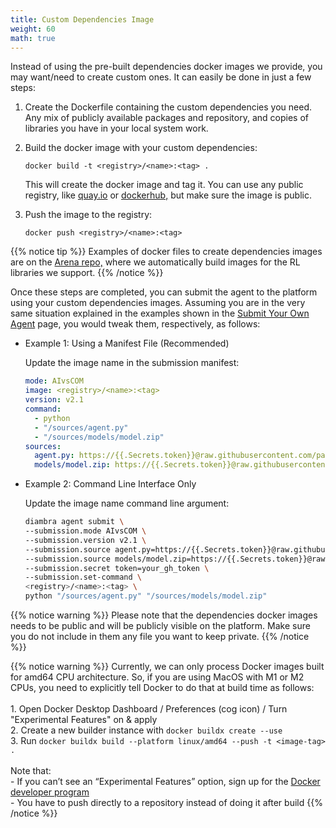 ```yaml
---
title: Custom Dependencies Image
weight: 60
math: true
---
```


Instead of using the pre-built dependencies docker images we provide, you may want/need to create custom ones. It can easily be done in just a few steps:

1. Create the Dockerfile containing the custom dependencies you need. Any mix of publicly available packages and repository, and copies of libraries you have in your local system work.

2. Build the docker image with your custom dependencies:

   ```shell
   docker build -t <registry>/<name>:<tag> .
   ```

   This will create the docker image and tag it. You can use any public registry, like <a href="https://quay.io" target="_blank">quay.io</a> or <a href="https://hub.docker.com/" target="_blank">dockerhub,</a> but make sure the image is public.

3. Push the image to the registry:

    ```shell
    docker push <registry>/<name>:<tag>
    ```

{{% notice tip %}}
Examples of docker files to create dependencies images are on the <a href="https://github.com/diambra/arena/tree/release-2.1/images" target='_blank'>Arena repo,</a> where we automatically build images for the RL libraries we support.
{{% /notice %}}

Once these steps are completed, you can submit the agent to the platform using your custom dependencies images. Assuming you are in the very same situation explained in the examples shown in the <a href="../submityourownagent/#example-1-using-a-manifest-file-recommended">Submit Your Own Agent</a> page, you would tweak them, respectively, as follows:

- Example 1: Using a Manifest File (Recommended)

  Update the image name in the submission manifest:
  ```yaml
  mode: AIvsCOM
  image: <registry>/<name>:<tag>
  version: v2.1
  command:
    - python
    - "/sources/agent.py"
    - "/sources/models/model.zip"
  sources:
    agent.py: https://{{.Secrets.token}}@raw.githubusercontent.com/path/to/trained-agent/your_agent.py
    models/model.zip: https://{{.Secrets.token}}@raw.githubusercontent.com/path/to/nn-weights/your_model.zip
  ```

- Example 2: Command Line Interface Only

  Update the image name command line argument:
  ```sh
  diambra agent submit \
  --submission.mode AIvsCOM \
  --submission.version v2.1 \
  --submission.source agent.py=https://{{.Secrets.token}}@raw.githubusercontent.com/path/to/trained-agent/your_agent.py \
  --submission.source models/model.zip=https://{{.Secrets.token}}@raw.githubusercontent.com/path/to/nn-weights/your_model.zip \
  --submission.secret token=your_gh_token \
  --submission.set-command \
  <registry>/<name>:<tag> \
  python "/sources/agent.py" "/sources/models/model.zip"
  ```



{{% notice warning %}}
Please note that the dependencies docker images needs to be public and will be publicly visible on the platform. Make sure you do not include in them any file you want to keep private.
{{% /notice %}}

{{% notice warning %}}
Currently, we can only process Docker images built for amd64 CPU architecture. So, if you are using MacOS with M1 or M2 CPUs, you need to explicitly tell Docker to do that at build time as follows:<br><br>1. Open Docker Desktop Dashboard / Preferences (cog icon) / Turn "Experimental Features" on & apply<br>2. Create a new builder instance with `docker buildx create --use`<br>3. Run `docker buildx build --platform linux/amd64 --push -t <image-tag> .`<br><br>Note that:<br>- If you can’t see an “Experimental Features” option, sign up for the <a href="https://www.docker.com/community/get-involved/developer-preview/" target="_blank">Docker developer program</a><br>- You have to push directly to a repository instead of doing it after build
{{% /notice %}}
